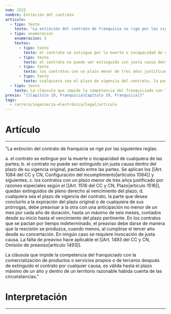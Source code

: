 ```yaml
---
num: 1522
nombre: Extinción del contrato
articulo:
  - tipo: texto
    texto: "La extinción del contrato de franquicia se rige por las siguientes reglas:"
  - tipo: enumeracion
    enumeracion: 5
    textos:
      - tipo: texto
        texto: el contrato se extingue por la muerte o incapacidad de cualquiera de las partes;
      - tipo: texto
        texto: el contrato no puede ser extinguido sin justa causa dentro del plazo de su vigencia original, pactado entre las partes. Se aplican los artículos 1084 y siguientes;
      - tipo: texto
        texto: los contratos con un plazo menor de tres años justificado por razones especiales según el artículo 1516, quedan extinguidos de pleno derecho al vencimiento del plazo;
      - tipo: texto
        texto: cualquiera sea el plazo de vigencia del contrato, la parte que desea concluirlo a la expiración del plazo original o de cualquiera de sus prórrogas, debe preavisar a la otra con una anticipación no menor de un mes por cada año de duración, hasta un máximo de seis meses, contados desde su inicio hasta el vencimiento del plazo pertinente. En los contratos que se pactan por tiempo indeterminado, el preaviso debe darse de manera que la rescisión se produzca, cuando menos, al cumplirse el tercer año desde su concertación. En ningún caso se requiere invocación de justa causa. La falta de preaviso hace aplicable el artículo 1493.
  - tipo: texto
    texto: La cláusula que impide la competencia del franquiciado con la comercialización de productos o servicios propios o de terceros después de extinguido el contrato por cualquier causa, es válida hasta el plazo máximo de un año y dentro de un territorio razonable habida cuenta de las circunstancias.
previo: "[[Capítulo 19, Franquicia|Capítulo 19, Franquicia]]"
tags:
  - carrera/ingeniería-electrónica/legal/articulo
---
```

# Artículo
---
"La extinción del contrato de franquicia se rige por las siguientes reglas:

 a. el contrato se extingue por la muerte o incapacidad de cualquiera de las partes;
 b. el contrato no puede ser extinguido sin justa causa dentro del plazo de su vigencia original, pactado entre las partes. Se aplican los [[Art. 1084 del CC y CN, Configuración del incumplimiento|artículos 1084]] y siguientes;
 c. los contratos con un plazo menor de tres años justificado por razones especiales según el [[Art. 1516 del CC y CN, Plazo|artículo 1516]], quedan extinguidos de pleno derecho al vencimiento del plazo;
 d. cualquiera sea el plazo de vigencia del contrato, la parte que desea concluirlo a la expiración del plazo original o de cualquiera de sus prórrogas, debe preavisar a la otra con una anticipación no menor de un mes por cada año de duración, hasta un máximo de seis meses, contados desde su inicio hasta el vencimiento del plazo pertinente. En los contratos que se pactan por tiempo indeterminado, el preaviso debe darse de manera que la rescisión se produzca, cuando menos, al cumplirse el tercer año desde su concertación. En ningún caso se requiere invocación de justa causa. La falta de preaviso hace aplicable el [[Art. 1493 del CC y CN, Omisión de preaviso|artículo 1493]].
 
La cláusula que impide la competencia del franquiciado con la comercialización de productos o servicios propios o de terceros después de extinguido el contrato por cualquier causa, es válida hasta el plazo máximo de un año y dentro de un territorio razonable habida cuenta de las circunstancias."

# Interpretación
---
